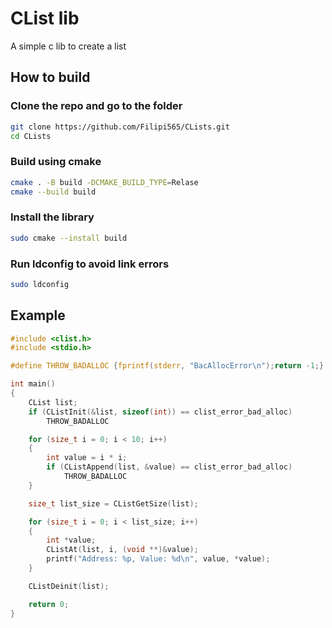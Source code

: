 <h1>CList lib</h1>

A simple c lib to create a list

<h2>How to build</h2>

<h3>Clone the repo and go to the folder</h3>

```bash
git clone https://github.com/Filipi565/CLists.git
cd CLists
```

<h3>Build using cmake</h3>

```bash
cmake . -B build -DCMAKE_BUILD_TYPE=Relase
cmake --build build
```

<h3>Install the library</h3>

```bash
sudo cmake --install build
```

<h3>Run ldconfig to avoid link errors</h3>

```bash
sudo ldconfig
```

<h2>Example</h2>

```C
#include <clist.h>
#include <stdio.h>

#define THROW_BADALLOC {fprintf(stderr, "BacAllocError\n");return -1;}

int main()
{
    CList list;
    if (CListInit(&list, sizeof(int)) == clist_error_bad_alloc)
        THROW_BADALLOC

    for (size_t i = 0; i < 10; i++)
    {
        int value = i * i;
        if (CListAppend(list, &value) == clist_error_bad_alloc)
            THROW_BADALLOC
    }

    size_t list_size = CListGetSize(list);

    for (size_t i = 0; i < list_size; i++)
    {
        int *value;
        CListAt(list, i, (void **)&value);
        printf("Address: %p, Value: %d\n", value, *value);
    }

    CListDeinit(list);

    return 0;
}
```